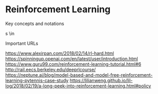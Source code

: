 # Reinforcement Learning

Key concepts and notations

s \in







Important URLs

https://www.alexirpan.com/2018/02/14/rl-hard.html<br>
https://spinningup.openai.com/en/latest/user/introduction.html<br>
https://www.guru99.com/reinforcement-learning-tutorial.html#6<br>
http://rail.eecs.berkeley.edu/deeprlcourse/<br>
https://neptune.ai/blog/model-based-and-model-free-reinforcement-learning-pytennis-case-study
https://lilianweng.github.io/lil-log/2018/02/19/a-long-peek-into-reinforcement-learning.html#policy


